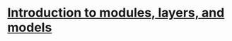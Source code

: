 # [Introduction to modules, layers, and models](https://www.tensorflow.org/guide/intro_to_modules?hl=en)